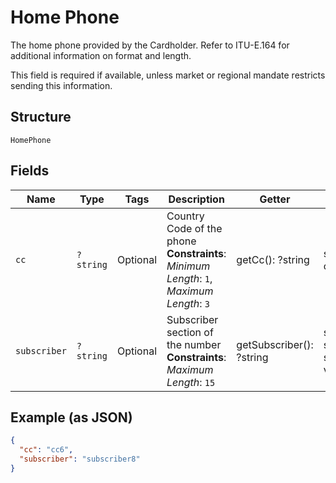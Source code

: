 
# Home Phone

The home phone provided by the Cardholder. Refer to ITU-E.164 for additional information on format and length.

This field is required if available, unless market or regional mandate restricts sending this information.

## Structure

`HomePhone`

## Fields

| Name | Type | Tags | Description | Getter | Setter |
|  --- | --- | --- | --- | --- | --- |
| `cc` | `?string` | Optional | Country Code of the phone<br>**Constraints**: *Minimum Length*: `1`, *Maximum Length*: `3` | getCc(): ?string | setCc(?string cc): void |
| `subscriber` | `?string` | Optional | Subscriber section of the number<br>**Constraints**: *Maximum Length*: `15` | getSubscriber(): ?string | setSubscriber(?string subscriber): void |

## Example (as JSON)

```json
{
  "cc": "cc6",
  "subscriber": "subscriber8"
}
```

